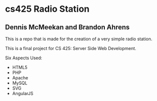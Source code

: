 # cs425 Radio Station
## Dennis McMeekan and Brandon Ahrens
This is a repo that is made for the creation of a very 
simple radio station.

This is a final project for CS 425: Server Side Web Development.

Six Aspects Used:
* HTML5
* PHP
* Apache
* MySQL
* SVG
* AngularJS
